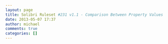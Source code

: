 ```yaml
---
layout: page
title: Solibri Ruleset #231 v1.1 - Comparison Between Property Values
date: 2013-05-07 17:37
author: michael
comments: true
categories: []
---
```


